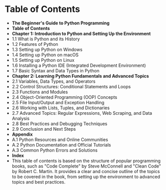 # Table of Contents

- **The Beginner's Guide to Python Programming**
- **Table of Contents**
- **Chapter 1: Introduction to Python and Setting Up the Environment**
- 1.1 What is Python and its History
- 1.2 Features of Python
- 1.3 Setting up Python on Windows
- 1.4 Setting up Python on macOS
- 1.5 Setting up Python on Linux
- 1.6 Installing a Python IDE (Integrated Development Environment)
- 1.7 Basic Syntax and Data Types in Python
- **Chapter 2: Learning Python Fundamentals and Advanced Topics**
- 2.1 Variables, Data Types, and Operators
- 2.2 Control Structures: Conditional Statements and Loops
- 2.3 Functions and Modules
- 2.4 Object-Oriented Programming (OOP) Concepts
- 2.5 File Input/Output and Exception Handling
- 2.6 Working with Lists, Tuples, and Dictionaries
- 2.7 Advanced Topics: Regular Expressions, Web Scraping, and Data Analysis
- 2.8 Best Practices and Debugging Techniques
- 2.9 Conclusion and Next Steps
- **Appendix**
- A.1 Python Resources and Online Communities
- A.2 Python Documentation and Official Tutorials
- A.3 Common Python Errors and Solutions
- **Index**
- This table of contents is based on the structure of popular programming books, such as "Code Complete" by Steve McConnell and "Clean Code" by Robert C. Martin. It provides a clear and concise outline of the topics to be covered in the book, from setting up the environment to advanced topics and best practices.